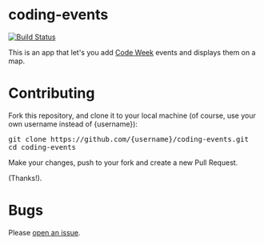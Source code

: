 coding-events
=============

[![Build Status](https://travis-ci.org/codeeu/coding-events.svg?branch=master)](https://travis-ci.org/codeeu/coding-events)

This is an app that let's you add [Code Week](http://events.codeweek.eu/) events and displays them on a map.


Contributing
=======
Fork this repository, and clone it to your local machine (of course, use your own username instead of {username}):
<pre>
git clone https://github.com/{username}/coding-events.git
cd coding-events
</pre>

Make your changes, push to your fork and create a new Pull Request.

(Thanks!).

Bugs
=======
Please [open an issue](https://github.com/codeeu/coding-events/issues).  
